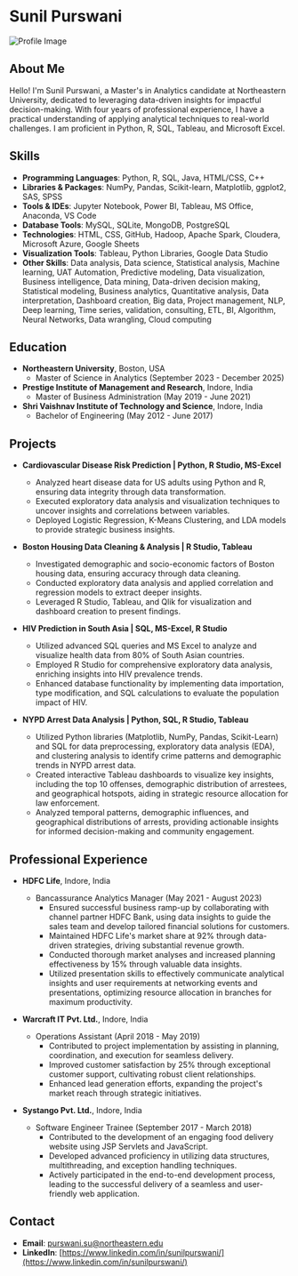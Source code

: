 # Sunil Purswani

![Profile Image](https://path-to-your-image)

## About Me

Hello! I'm Sunil Purswani, a Master's in Analytics candidate at Northeastern University, dedicated to leveraging data-driven insights for impactful decision-making. With four years of professional experience, I have a practical understanding of applying analytical techniques to real-world challenges. I am proficient in Python, R, SQL, Tableau, and Microsoft Excel.

## Skills

- **Programming Languages**: Python, R, SQL, Java, HTML/CSS, C++
- **Libraries & Packages**: NumPy, Pandas, Scikit-learn, Matplotlib, ggplot2, SAS, SPSS
- **Tools & IDEs**: Jupyter Notebook, Power BI, Tableau, MS Office, Anaconda, VS Code
- **Database Tools**: MySQL, SQLite, MongoDB, PostgreSQL
- **Technologies**: HTML, CSS, GitHub, Hadoop, Apache Spark, Cloudera, Microsoft Azure, Google Sheets
- **Visualization Tools**: Tableau, Python Libraries, Google Data Studio
- **Other Skills**: Data analysis, Data science, Statistical analysis, Machine learning, UAT Automation, Predictive modeling, Data visualization, Business intelligence, Data mining, Data-driven decision making, Statistical modeling, Business analytics, Quantitative analysis, Data interpretation, Dashboard creation, Big data, Project management, NLP, Deep learning, Time series, validation, consulting, ETL, BI, Algorithm, Neural Networks, Data wrangling, Cloud computing

## Education

- **Northeastern University**, Boston, USA
  - Master of Science in Analytics (September 2023 - December 2025)
- **Prestige Institute of Management and Research**, Indore, India
  - Master of Business Administration (May 2019 - June 2021)
- **Shri Vaishnav Institute of Technology and Science**, Indore, India
  - Bachelor of Engineering (May 2012 - June 2017)

## Projects

- **Cardiovascular Disease Risk Prediction | Python, R Studio, MS-Excel**
  - Analyzed heart disease data for US adults using Python and R, ensuring data integrity through data transformation.
  - Executed exploratory data analysis and visualization techniques to uncover insights and correlations between variables.
  - Deployed Logistic Regression, K-Means Clustering, and LDA models to provide strategic business insights.

- **Boston Housing Data Cleaning & Analysis | R Studio, Tableau**
  - Investigated demographic and socio-economic factors of Boston housing data, ensuring accuracy through data cleaning.
  - Conducted exploratory data analysis and applied correlation and regression models to extract deeper insights.
  - Leveraged R Studio, Tableau, and Qlik for visualization and dashboard creation to present findings.

- **HIV Prediction in South Asia | SQL, MS-Excel, R Studio**
  - Utilized advanced SQL queries and MS Excel to analyze and visualize health data from 80% of South Asian countries.
  - Employed R Studio for comprehensive exploratory data analysis, enriching insights into HIV prevalence trends.
  - Enhanced database functionality by implementing data importation, type modification, and SQL calculations to evaluate the population impact of HIV.

- **NYPD Arrest Data Analysis | Python, SQL, R Studio, Tableau**
  - Utilized Python libraries (Matplotlib, NumPy, Pandas, Scikit-Learn) and SQL for data preprocessing, exploratory data analysis (EDA), and clustering analysis to identify crime patterns and demographic trends in NYPD arrest data.
  - Created interactive Tableau dashboards to visualize key insights, including the top 10 offenses, demographic distribution of arrestees, and geographical hotspots, aiding in strategic resource allocation for law enforcement.
  - Analyzed temporal patterns, demographic influences, and geographical distributions of arrests, providing actionable insights for informed decision-making and community engagement.

## Professional Experience

- **HDFC Life**, Indore, India
  - Bancassurance Analytics Manager (May 2021 - August 2023)
    - Ensured successful business ramp-up by collaborating with channel partner HDFC Bank, using data insights to guide the sales team and develop tailored financial solutions for customers.
    - Maintained HDFC Life's market share at 92% through data-driven strategies, driving substantial revenue growth.
    - Conducted thorough market analyses and increased planning effectiveness by 15% through valuable data insights.
    - Utilized presentation skills to effectively communicate analytical insights and user requirements at networking events and presentations, optimizing resource allocation in branches for maximum productivity.

- **Warcraft IT Pvt. Ltd.**, Indore, India
  - Operations Assistant (April 2018 - May 2019)
    - Contributed to project implementation by assisting in planning, coordination, and execution for seamless delivery.
    - Improved customer satisfaction by 25% through exceptional customer support, cultivating robust client relationships.
    - Enhanced lead generation efforts, expanding the project's market reach through strategic initiatives.

- **Systango Pvt. Ltd.**, Indore, India
  - Software Engineer Trainee (September 2017 - March 2018)
    - Contributed to the development of an engaging food delivery website using JSP Servlets and JavaScript.
    - Developed advanced proficiency in utilizing data structures, multithreading, and exception handling techniques.
    - Actively participated in the end-to-end development process, leading to the successful delivery of a seamless and user-friendly web application.

## Contact

- **Email**: [purswani.su@northeastern.edu](mailto:purswani.su@northeastern.edu)
- **LinkedIn**: [https://www.linkedin.com/in/sunilpurswani/](https://www.linkedin.com/in/sunilpurswani/)
